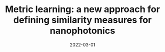 ---
title: "Metric learning: a new approach for defining similarity measures for nanophotonics"
collection: publications
pubtype: 'Conference'
permalink: /publication/2022-03-01-aps-metric-learning
share: false
date: 2022-03-01
venue: 'Bulletin of the American Physical Society (APS March Meeting 2022)'
paperurl: 'https://meetings.aps.org/Meeting/MAR22/Session/A24.3'
citation: 'M Zandehshahvar, Y Kiarashinejad, M Hadighejavani, M Zhu, *Daqian Bao*, A Adibi. (2022). "Metric learning: a new approach for defining similarity measures for nanophotonics." <i>Bulletin of the American Physical Society</i>, APS March Meeting 2022, Abstract A24.00003.'
---